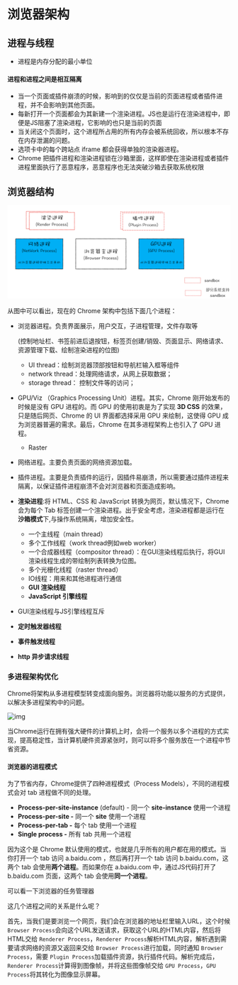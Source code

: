 # 浏览器架构

## 进程与线程

- 进程是内存分配的最小单位

#### 进程和进程之间是相互隔离

- 当一个页面或插件崩溃的时候，影响到的仅仅是当前的页面进程或者插件进程，并不会影响到其他页面。
- 每新打开一个页面都会为其新建一个渲染进程。JS也是运行在渲染进程中，即便是JS阻塞了渲染进程，它影响的也只是当前的页面
- 当关闭这个页面时，这个进程所占用的所有内存会被系统回收，所以根本不存在内存泄漏的问题。
- 选项卡中的每个跨站点 iframe 都会获得单独的渲染器进程。
- Chrome 把插件进程和渲染进程锁在沙箱里面，这样即使在渲染进程或者插件进程里面执行了恶意程序，恶意程序也无法突破沙箱去获取系统权限

## 浏览器结构

![1717618998314](image/浏览器架构/1717618998314.png)

从图中可以看出，现在的 Chrome 架构中包括下面几个进程：

- 浏览器进程。负责界面展示，用户交互，子进程管理，文件存取等

  (控制地址栏、书签前进后退按钮，标签页创建/销毁、页面显示、网络请求、资源管理下载、绘制渲染进程的位图)

  - UI thread：绘制浏览器顶部按钮和导航栏输入框等组件
  - network thread：处理网络请求，从网上获取数据；
  - storage thread： 控制文件等的访问；
- GPU/Viz （Graphics Processing Unit）进程。其实，Chrome 刚开始发布的时候是没有 GPU 进程的。而 GPU 的使用初衷是为了实现 **3D CSS** 的效果，只是随后网页、Chrome 的 UI 界面都选择采用 GPU 来绘制，这使得 GPU 成为浏览器普遍的需求。最后，Chrome 在其多进程架构上也引入了 GPU 进程。

  - Raster
- 网络进程。主要负责页面的网络资源加载。
- 插件进程。主要是负责插件的运行，因插件易崩溃，所以需要通过插件进程来隔离，以保证插件进程崩溃不会对浏览器和页面造成影响。
- **渲染进程**:将 HTML、CSS 和 JavaScript 转换为网页，默认情况下，Chrome 会为每个 Tab 标签创建一个渲染进程。出于安全考虑，渲染进程都是运行在**沙箱模式**下,与操作系统隔离，增加安全性。

  - 一个主线程（main thread）
  - 多个工作线程（work thread例如web worker）
  - 一个合成器线程（compositor thread）：在GUI渲染线程后执行，将GUI渲染线程生成的带绘制列表转换为位图。
  - 多个光栅化线程（raster thread）
  - IO线程：用来和其他进程进行通信
  - **GUI 渲染线程**
  - **JavaScript 引擎线程**
- GUI渲染线程与JS引擎线程互斥
- **定时触发器线程**
- **事件触发线程**
- **http 异步请求线程**

### 多进程架构优化

Chrome将架构从多进程模型转变成面向服务。浏览器将功能以服务的方式提供，以解决多进程架构中的问题。

﻿![img](https://static001.geekbang.org/infoq/72/72ab917eee34ffd4b8bb1352a8f73ad6.png)

当Chrome运行在拥有强大硬件的计算机上时，会将一个服务以多个进程的方式实现，提高稳定性，当计算机硬件资源紧张时，则可以将多个服务放在一个进程中节省资源。

#### 浏览器的进程模式

为了节省内存，Chrome提供了四种进程模式（Process Models），不同的进程模式会对 tab 进程做不同的处理。

- **Process-per-site-instance** (default) - 同一个 **site-instance** 使用一个进程
- **Process-per-site -** 同一个 **site** 使用一个进程
- **Process-per-tab -** 每个 tab 使用一个进程
- **Single process -** 所有 tab 共用一个进程

因为这个是 Chrome 默认使用的模式，也就是几乎所有的用户都在用的模式。当你打开一个 tab 访问 a.baidu.com ，然后再打开一个 tab 访问 b.baidu.com，这两个 tab 会使用**两个进程**。而如果你在 a.baidu.com 中，通过JS代码打开了 b.baidu.com 页面，这两个 tab 会使用**同一个进程**。

可以看一下浏览器的任务管理器

这几个进程之间的关系是什么呢？

首先，当我们是要浏览一个网页，我们会在浏览器的地址栏里输入URL，这个时候 `Browser Process`会向这个URL发送请求，获取这个URL的HTML内容，然后将HTML交给 `Renderer Process`，`Renderer Process`解析HTML内容，解析遇到需要请求网络的资源又返回来交给 `Browser Process`进行加载，同时通知 `Browser Process`，需要 `Plugin Process`加载插件资源，执行插件代码。解析完成后，`Renderer Process`计算得到图像帧，并将这些图像帧交给 `GPU Process`，`GPU Process`将其转化为图像显示屏幕。
